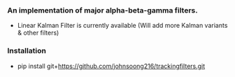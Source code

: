 ### An implementation of major alpha-beta-gamma filters.
- Linear Kalman Filter is currently available (Will add more Kalman variants & other filters)


### Installation
- pip install git+https://github.com/johnsoong216/trackingfilters.git
